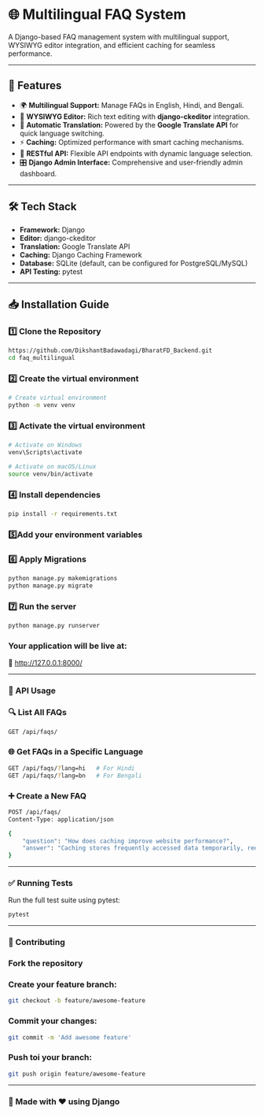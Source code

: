 # 🌐 Multilingual FAQ System  

A Django-based FAQ management system with multilingual support, WYSIWYG editor integration, and efficient caching for seamless performance.  

---

## 🚀 Features  

- 🌍 **Multilingual Support:** Manage FAQs in English, Hindi, and Bengali.  
- 📝 **WYSIWYG Editor:** Rich text editing with **django-ckeditor** integration.  
- 🔄 **Automatic Translation:** Powered by the **Google Translate API** for quick language switching.  
- ⚡ **Caching:** Optimized performance with smart caching mechanisms.  
- 📡 **RESTful API:** Flexible API endpoints with dynamic language selection.  
- 🎛️ **Django Admin Interface:** Comprehensive and user-friendly admin dashboard.  

---

## 🛠️ Tech Stack  

- **Framework:** Django  
- **Editor:** django-ckeditor  
- **Translation:** Google Translate API  
- **Caching:** Django Caching Framework  
- **Database:** SQLite (default, can be configured for PostgreSQL/MySQL)  
- **API Testing:** pytest  

---

## 📥 Installation Guide  

### 1️⃣ Clone the Repository  
```bash
https://github.com/DikshantBadawadagi/BharatFD_Backend.git
cd faq_multilingual 
```

### 2️⃣ Create the virtual environment
```bash
# Create virtual environment
python -m venv venv
```

### 3️⃣ Activate the virtual environment
```bash
# Activate on Windows
venv\Scripts\activate

# Activate on macOS/Linux
source venv/bin/activate
```

### 4️⃣ Install dependencies
```bash
pip install -r requirements.txt
```

### 5️⃣Add your environment variables

### 6️⃣ Apply Migrations
```bash
python manage.py makemigrations
python manage.py migrate
```

### 7️⃣ Run the server
```bash
python manage.py runserver
```
### Your application will be live at:
📍 http://127.0.0.1:8000/

---

### 📡 API Usage

### 🔍 List All FAQs
```bash
GET /api/faqs/
```

### 🌐 Get FAQs in a Specific Language
```bash
GET /api/faqs/?lang=hi   # For Hindi
GET /api/faqs/?lang=bn   # For Bengali
```

### ➕ Create a New FAQ
```bash
POST /api/faqs/
Content-Type: application/json

{
    "question": "How does caching improve website performance?",
    "answer": "Caching stores frequently accessed data temporarily, reducing server load and improving response times."
}
```

---

### ✅ Running Tests
Run the full test suite using pytest:
```bash
pytest
```

---

### 🤝 Contributing
### Fork the repository

### Create your feature branch:
```bash
git checkout -b feature/awesome-feature
```
### Commit your changes:
```bash
git commit -m 'Add awesome feature'
```
### Push toi your branch:
```bash
git push origin feature/awesome-feature
```

---

### 🚀 Made with ❤️ using Django

